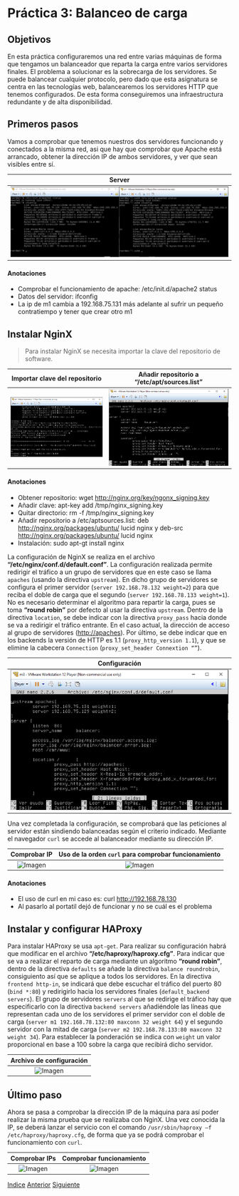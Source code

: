# Práctica 3: Balanceo de carga

## Objetivos
En esta práctica configuraremos una red entre varias máquinas de forma que tengamos un balanceador que reparta la carga entre varios servidores finales.
El problema a solucionar es la sobrecarga de los servidores. Se puede balancear cualquier protocolo, pero dado que esta asignatura se centra en las tecnologías web, balancearemos los servidores HTTP que tenemos configurados.
De esta forma conseguiremos una infraestructura redundante y de alta disponibilidad.

## Primeros pasos
Vamos a comprobar que tenemos nuestros dos servidores funcionando y conectados a la misma red, asi que hay que comprobar que Apache está arrancado, obtener la dirección IP de ambos servidores, y ver que sean visibles entre sí.

| Server | 
| :-------------: |
| ![Imagen](https://github.com/JoseAdriGP/SWAP/blob/master/Practicas/P3/Images/3-01.PNG) |

#### Anotaciones 
- Comprobar el funcionamiento de apache: /etc/init.d/apache2 status
- Datos del servidor: ifconfig
- La ip de m1 cambia a 192.168.75.131 más adelante al sufrir un pequeño contratiempo y tener que crear otro m1

## Instalar NginX
> Para instalar NginX se necesita importar la clave del repositorio de software.

| Importar clave del repositorio | Añadir repositorio a **“/etc/apt/sources.list”** | 
| :-------------: | :-------------: |
| ![Imagen](https://github.com/JoseAdriGP/SWAP/blob/master/Practicas/P3/Images/3-03.PNG) | ![Imagen](https://github.com/JoseAdriGP/SWAP/blob/master/Practicas/P3/Images/3-05.PNG) |

#### Anotaciones 
- Obtener repositorio: wget http://nginx.org/key/ngonx_signing.key
- Añadir clave: apt-key add /tmp/nginx_signing.key
- Quitar directorio: rm -f /tmp/nginx_signing.key
- Añadir repositorio a /etc/aptsources.list: deb http://nginx.org/packages/ubuntu/ lucid nginx y deb-src http://nginx.org/packages/ubuntu/ lucid nginx
- Instalación: sudo apt-gt install nginx

La configuración de NginX se realiza en el archivo **“/etc/nginx/conf.d/default.conf”**. La configuración realizada permite redirigir el tráfico a un grupo de servidores que en este caso se llama `apaches` (usando la directiva `upstream`). En dicho grupo de servidores se configura el primer servidor (`server 192.168.78.132 weight=2`) para que reciba el doble de carga que el segundo (`server 192.168.78.133 weight=1`). No es necesario determinar el algoritmo para repartir la carga, pues se toma **“round robin”** por defecto al usar la directiva `upstream`. Dentro de la directiva `location`, se debe indicar con la directiva `proxy_pass` hacia donde se va a redirigir el tráfico entrante. En el caso actual, la dirección de acceso al grupo de servidores ([http://apaches](http://apaches)). Por último, se debe indicar que en los backends la versión de HTTP es 1.1 (`proxy_http_version 1.1`), y que se elimine la cabecera `Connection` (`proxy_set_header Connextion “”`).

| Configuración |
| :-------------: |
| ![Imagen](https://github.com/JoseAdriGP/SWAP/blob/master/Practicas/P3/Images/3-05.PNG) |

Una vez completada la configuración, se comprobará que las peticiones al servidor están sindiendo balanceadas según el criterio indicado. Mediante el navegador `curl` se accede al balanceador mediante su dirección IP.

| Comprobar IP | Uso de la orden `curl` para comprobar funcionamiento| 
| :-------------: | :-------------: |
| ![Imagen]() | ![Imagen]() |

#### Anotaciones 
- El uso de curl en mi caso es: curl http://192.168.78.130
- Al pasarlo al portatil dejó de funcionar y no se cuál es el problema

## Instalar y configurar HAProxy
Para instalar HAProxy se usa `apt-get`. 
Para realizar su configuración habrá que modificar en el archivo **“/etc/haproxy/haproxy.cfg”**. Para indicar que se va a realizar el reparto de carga mediante un algoritmo **“round robin”**, dentro de la directiva `defaults` se añade la directiva `balance roundrobin`, consiguiento así que se aplique a todos los servidores. En la directiva `frontend http-in`, se indicará que debe escuchar el tráfico del puerto 80 (`bind *:80`) y redirigirlo hacia los servidores finales (`default_backend servers`). El grupo de servidores `servers` al que se redirige el tráfico hay que especificarlo con la directiva `backend servers` añadiéndole las líneas que representan cada uno de los servidores el primer servidor con el doble de carga (`server m1 192.168.78.132:80 maxconn 32 weight 64`) y el segundo servidor con la mitad de carga (`server m2 192.168.78.133:80 maxconn 32 weight 34`). Para establecer la ponderación se indica con `weight` un valor proporcional en base a 100 sobre la carga que recibirá dicho servidor.

| Archivo de configuración |
| :-------------: |
| ![Imagen]() |

## Último paso
Ahora se pasa a comprobar la dirección IP de la máquina para así poder realizar la misma prueba que se realizaba con NginX. Una vez conocida la IP, se deberá lanzar el servicio con el comando `/usr/sbin/haproxy –f /etc/haproxy/haproxy.cfg`, de forma que ya se podrá comprobar el funcionamiento con `curl`.

| Comprobar IPs | Comprobar funcionamiento | 
| :-------------: | :-------------: |
| ![Imagen]() | ![Imagen]() |


[Indice](https://github.com/JoseAdriGP/SWAP-Practicas/blob/master/README.md) [Anterior](https://github.com/JoseAdriGP/SWAP/blob/master/Practicas/P2/README.md) [Siguiente](https://github.com/JoseAdriGP/SWAP/blob/master/Practicas/P4/README.md)
